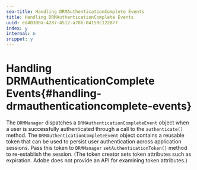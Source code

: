```yaml
---
seo-title: Handling DRMAuthenticationComplete Events
title: Handling DRMAuthenticationComplete Events
uuid: ed40300a-4287-4512-a78b-04159c122877
index: y
internal: n
snippet: y
---
```


# Handling DRMAuthenticationComplete Events{#handling-drmauthenticationcomplete-events}

The `DRMManager` dispatches a `DRMAuthenticationCompleteEvent` object when a user is successfully authenticated through a call to the `authenticate()` method. The `DRMAuthenticationCompleteEvent` object contains a reusable token that can be used to persist user authentication across application sessions. Pass this token to `DRMManager` `setAuthenticationToken()` method to re-establish the session. (The token creator sets token attributes such as expiration. Adobe does not provide an API for examining token attributes.) 
